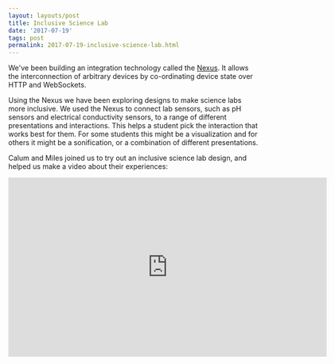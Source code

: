 ```yaml
---
layout: layouts/post
title: Inclusive Science Lab
date: '2017-07-19'
tags: post
permalink: 2017-07-19-inclusive-science-lab.html
---
```

<p>
We've been building an integration technology called the <a href="https://wiki.gpii.net
/w/The_Nexus">Nexus</a>. It allows the interconnection of arbitrary devices by co-ordinating
device state over HTTP and WebSockets.
</p>
<p>
Using the Nexus we have been exploring designs to make science labs more inclusive. We
used the Nexus to connect lab sensors, such as pH sensors and electrical conductivity
sensors, to a range of different presentations and interactions. This helps a student
pick the interaction that works best for them. For some students this might be a
visualization and for others it might be a sonification, or a combination
of different presentations.
</p>
<p>
Calum and Miles joined us to try out an inclusive science lab design, and helped us make
a video about their experiences:
</p>
<iframe width="640" height="360" src="https://www.youtube-nocookie.com/embed/NNwc0VYRhU
U?rel=0&amp;ecver=1" frameborder="0" allowfullscreen>
</iframe>
